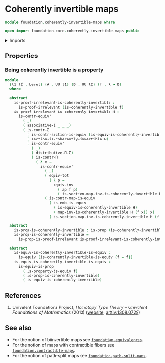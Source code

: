 # Coherently invertible maps

```agda
module foundation.coherently-invertible-maps where

open import foundation-core.coherently-invertible-maps public
```

<details><summary>Imports</summary>

```agda
open import foundation.action-on-identifications-functions
open import foundation.commuting-squares-of-homotopies
open import foundation.dependent-pair-types
open import foundation.equivalences
open import foundation.identity-types
open import foundation.type-arithmetic-dependent-pair-types
open import foundation.universe-levels
open import foundation.whiskering-higher-homotopies-composition
open import foundation.whiskering-homotopies-composition

open import foundation-core.contractible-maps
open import foundation-core.contractible-types
open import foundation-core.fibers-of-maps
open import foundation-core.function-types
open import foundation-core.functoriality-dependent-pair-types
open import foundation-core.homotopies
open import foundation-core.propositions
open import foundation-core.sections
open import foundation-core.type-theoretic-principle-of-choice
```

</details>

## Properties

### Being coherently invertible is a property

```agda
module _
  {l1 l2 : Level} {A : UU l1} {B : UU l2} (f : A → B)
  where

  abstract
    is-proof-irrelevant-is-coherently-invertible :
      is-proof-irrelevant (is-coherently-invertible f)
    is-proof-irrelevant-is-coherently-invertible H =
      is-contr-equiv'
        ( _)
        ( associative-Σ _ _ _)
        ( is-contr-Σ
          ( is-contr-section-is-equiv (is-equiv-is-coherently-invertible H))
          ( section-is-coherently-invertible H)
          ( is-contr-equiv'
            ( _)
            ( distributive-Π-Σ)
            ( is-contr-Π
              ( λ x →
                is-contr-equiv'
                  ( _)
                  ( equiv-tot
                    ( λ p →
                      equiv-inv
                        ( ap f p)
                        ( is-section-map-inv-is-coherently-invertible H (f x))))
                  ( is-contr-map-is-equiv
                    ( is-emb-is-equiv
                      ( is-equiv-is-coherently-invertible H)
                      ( map-inv-is-coherently-invertible H (f x)) x)
                    ( is-section-map-inv-is-coherently-invertible H (f x)))))))

  abstract
    is-prop-is-coherently-invertible : is-prop (is-coherently-invertible f)
    is-prop-is-coherently-invertible =
      is-prop-is-proof-irrelevant is-proof-irrelevant-is-coherently-invertible

  abstract
    is-equiv-is-coherently-invertible-is-equiv :
      is-equiv (is-coherently-invertible-is-equiv {f = f})
    is-equiv-is-coherently-invertible-is-equiv =
      is-equiv-is-prop
        ( is-property-is-equiv f)
        ( is-prop-is-coherently-invertible)
        ( is-equiv-is-coherently-invertible)
```

## References

1. Univalent Foundations Project, _Homotopy Type Theory – Univalent Foundations
   of Mathematics_ (2013) ([website](https://homotopytypetheory.org/book/),
   [arXiv:1308.0729](https://arxiv.org/abs/1308.0729))

## See also

- For the notion of biinvertible maps see
  [`foundation.equivalences`](foundation.equivalences.md).
- For the notion of maps with contractible fibers see
  [`foundation.contractible-maps`](foundation.contractible-maps.md).
- For the notion of path-split maps see
  [`foundation.path-split-maps`](foundation.path-split-maps.md).
